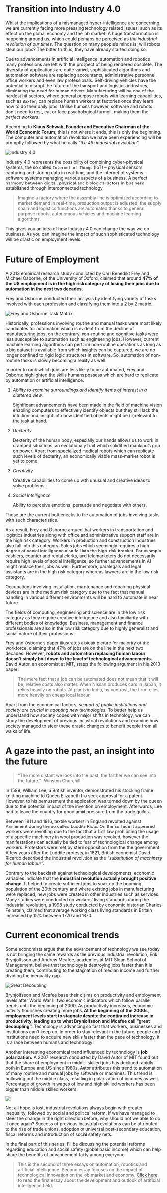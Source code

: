 # Transition into Industry 4.0
 
Whilst the implications of a mismanaged hyper-intelligence are concerning, we are currently facing more pressing technology related issues, such as its effect on the global economy and the job market. A huge transformation is happening around us, which could perhaps be perceived as *the industrial revolution of our times*. The question on many people’s minds is; will robots steal our jobs? The bitter truth is; they have already started doing so.
 
Due to advancements in artificial intelligence, automation and robotics many professions are left with the prospect of being rendered obsolete. The diversity of applications are quite varied, sophisticated algorithms and automation software are replacing accountants, administrative personnel, office workers and even law professionals. Self-driving vehicles have the potential to disrupt the future of the transport and logistics industries, eliminating the need for human drivers. Manufacturing will be one of the hardest hit sectors, where general purpose robots with learning capabilities, such as `Baxter`, can replace human workers at factories once they learn how to do their daily jobs. Unlike humans however, software and robots don’t need to rest, eat or face psychological turmoil, making them the *perfect workers*.
 
According to **Klaus Schwab, Founder and Executive Chairman of the World Economic Forum**; this is not where it ends, this is only the beginning. The computer and automation revolution we have been experiencing will be promptly followed by what he calls *“the 4th industrial revolution”.*

![Industry 4.0](http://erselaker.com/assets/images/industry4.png "Industry 4.0")
 
Industry 4.0 represents the possibility of combining cyber-physical systems, the so called `Internet of Things` (IoT) – physical sensors capturing and storing data in real-time, and the internet of systems – software systems managing various aspects of a business. A perfect harmony between digital, physical and biological actors in business established through interconnected technology. 

>Imagine a factory where the assembly line is optimized according to market demand in real-time, production output is adjusted, the supply chain and logistics functions are automated thanks to general purpose robots, autonomous vehicles and machine learning algorithms. 

This gives you an idea of how Industry 4.0 can change the way we do business. As you can imagine the impact of such sophisticated technology will be drastic on employment levels.
 
# Future of Employment
 
A 2013 empirical research study conducted by Carl Benedikt Frey and Michael Osborne, of the University of Oxford, claimed that around **47% of the US employment is in the high risk category of losing their jobs due to automation in the next two decades.**
 
Frey and Osborne conducted their analysis by identifying variety of tasks involved with each profession and classifying them into a 2 by 2 matrix.

![Frey and Osborne Task Matrix](http://erselaker.com/assets/images/task-type-matrix.png "Frey and Osborne Task Matrix")
 
Historically, professions involving routine and manual tasks were most likely candidates for automation which is evident from the decline of manufacturing jobs, on the contrary, non-routine and cognitive tasks were less susceptible to automation such as engineering jobs. However, current machine learning algorithms can perform non-routine operations as long as a big dataset is available from which insights can be captured, we are no longer confined to rigid logic structures in software. So, automation of non-routine tasks is slowly becoming a reality as well.
 
In order to rank which jobs are less likely to be automated, Frey and Osborne highlighted the skills humans possess which are hard to replicate by automation or artificial intelligence. 

1. *Ability to examine surroundings and identify items of interest in a cluttered view.* 

	Significant advancements have been made in the field of machine vision enabling computers to effectively identify objects but they still lack the intuition and insight into how identified objects might be (ir)relevant to the task at hand.

2. *Dexterity*

	Dexterity of the human body, especially our hands allows us to work in cramped situations, an evolutionary trait which solidified mankind’s grip on power. Apart from specialized medical robots which can replicate such levels of dexterity, an economically viable mass-market robot is yet to come.

3. *Creativity*

	 Creative capabilities to come up with unusual and creative ideas to solve problems.

4. *Social Intelligence*

	Ability to perceive emotions, persuade and negotiate with others. 

These are the current bottlenecks to the automation of jobs involving tasks with such characteristics.
 
As a result, Frey and Osborne argued that workers in transportation and logistics industries along with office and administrative support staff are in the high risk category. Workers in production and construction industries also fall into this category. Sales jobs which seemingly requires a high degree of social intelligence also fall into the high-risk bracket. For example cashiers, counter and rental clerks, and telemarketers do not necessarily require high levels of social intelligence, so further advancements in AI might replace their jobs as well. Furthermore, paralegals and legal assistants are in the high risk category whereas lawyers are in the low risk category.
 
Occupations involving installation, maintenance and repairing physical devices are in the medium risk category due to the fact that manual handling in various different environments will be hard to automate in near future.
 
The fields of computing, engineering and science are in the low risk category as they require creative intelligence and also familiarity with different bodies of knowledge. Business, management and finance professionals are also in the low risk category due to highly generalist and social nature of their professions.
 
Frey and Osborne’s paper illustrates a bleak picture for majority of the workforce, claiming that 47% of jobs are on the line in the next two decades. However, **robots and automation replacing human labour doesn’t simply boil down to the level of technological advancements.** David Autor, an economist at MIT, states the following argument in his 2013 paper:

> The mere fact that a job can be automated does not mean that it will be; relative costs also matter. When Nissan produces cars in Japan, it relies heavily on robots. At plants in India, by contrast, the firm relies more heavily on cheap local labour.
 
Apart from the economical factors, *support of public institutions and society are crucial in adopting new technologies.* To better help us understand how society copes with major shifts in technology, we can study the development of previous industrial revolutions and examine how society managed to steer these drastic changes to benefit people from all walks of life.
 
 
# A gaze into the past, an insight into the future
 
> “The more distant we look into the past, the farther we can see into the future.”- Winston Churchill 

In 1589, William Lee, a British inventor, demonstrated his stocking frame knitting machine to Queen Elizabeth I to seek approval for a patent. However, to his bemusement the application was turned down by the queen due to the potential impact of the invention on employment. Afterwards, Lee had to leave the country for good amid pressure from the trade guilds.
 
Between 1811 and 1816, textile workers in England revolted against Parliament during the so called Luddite Riots. On the surface it appeared workers were revolting due to the fact that a 1511 law prohibiting the usage of a specific machinery in wool production was revoked, however the manifestations can actually be tied to fear of technological change among workers. Protestors were met by stern opposition from the the government. A few years after the Luddite protests, in 1821, British economist David Ricardo described the industrial revolution as the *“substitution of machinery for human labour”.*
 
Contrary to the backlash against technological developments, economic variables indicate that the **industrial revolution actually brought positive change.** It helped to create sufficient jobs to soak up the booming population of the 20th century and where existing jobs in manufacturing were replaced, new jobs were created in other industries such as services. Many studies were conducted on workers’ living standards during the industrial revolution, a 1998 study conducted by economic historian Charles Feinstein, claimed that average working class living standards in Britain increased by 15% between 1770 and 1870.

# Current economical trends

Some economists argue that the advancement of technology we see today is not bringing the same rewards as the previous industrial revolution, Erik Brynjolfsson and Andrew Mcafee, academics at MIT Sloan School of Management, believe that technology is destroying jobs faster than it is creating them, contributing to the stagnation of median income and further dividing the inequality gap.

![Great Decoupling](http://erselaker.com/assets/images/great_decoupling.png "Great Decoupling")
 
Brynjolfsson and Mcafee base their claims on productivity and employment levels after World War II, two economic indicators which follow parallel trends until the beginning of 2000. As productivity increases, economic activity flourishes creating more jobs. **At the beginning of the 2000s, employment levels start to stagnate despite the continued increase in productivity, leading up to what Brynjolfsson and Mcafee call “great decoupling”.** Technology is advancing so fast that workers, businesses and institutions can’t keep up. In order to stay relevant in the future, people and institutions need to acquire new skills faster than the pace of technology, it is a race between humans and technology!

Another interesting economical trend influenced by technology is **job polarization.** A 2007 research conducted by David Autor of MIT found out that the share of employment in middle-skilled jobs has declined rapidly both in Europe and US since 1980s. Autor attributes this trend to automation of many routine and manual jobs by software or machines. This trend is hollowing out the middle class, resulting in polarization of incomes as well. Percentage of growth in wages of low and high skilled workers has been bigger than middle skilled workers.

![](http://erselaker.com/assets/images/great_decoupling.png "")

Not all hope is lost, industrial revolutions always begin with greater inequality, followed by social and political reform. If we have managed to steer the change in the right direction before, why should not we able to do it once again? Success of previous industrial revolutions can be attributed to the rise of trade unions, adoption of universal post-secondary education, fiscal reforms and introduction of social safety nets.
 
In the final part of this series, I'll be discussing the potential reforms regarding education and social safety (global basic income) which can help share the benefits of advancement fairly among everyone.

> This is the second of three essays on automation, robotics and artificial intelligence. Second essay focuses on the impact of technological innovation on the job market and economy. [Click here](http://erselaker.com/blog/artificial-intelligence-essay-part1.html) to read the first essay about the development and outlook of artificial intelligence field.




 
 
 
 

